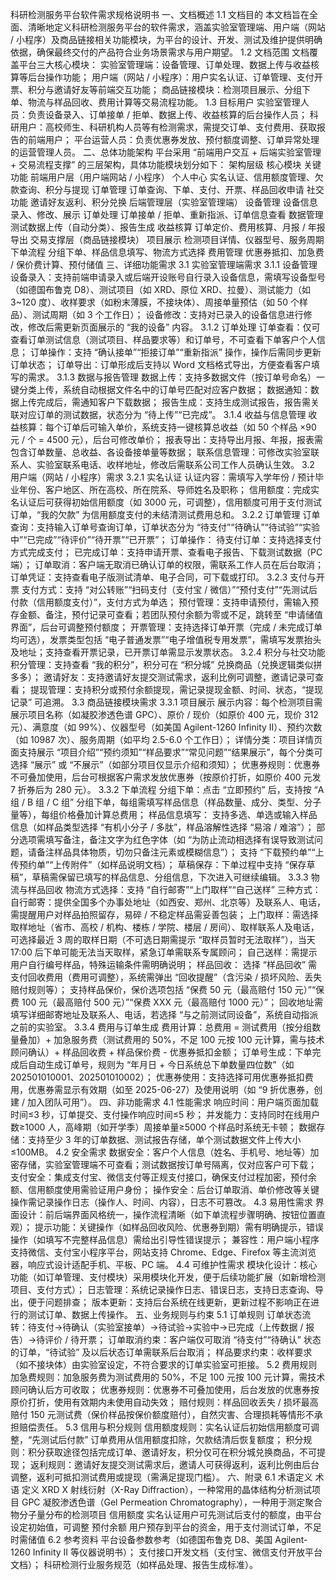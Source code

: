 科研检测服务平台软件需求规格说明书
一、文档概述
1.1 文档目的
本文档旨在全面、清晰地定义科研检测服务平台的软件需求，涵盖实验室管理端、用户端（网站 / 小程序）及商品链接相关功能模块，为平台的设计、开发、测试及维护提供明确依据，确保最终交付的产品符合业务场景需求与用户期望。
1.2 文档范围
文档覆盖平台三大核心模块：
实验室管理端：设备管理、订单处理、数据上传与收益核算等后台操作功能；
用户端（网站 / 小程序）：用户实名认证、订单管理、支付开票、积分与邀请好友等前端交互功能；
商品链接模块：检测项目展示、分组下单、物流与样品回收、费用计算等交易流程功能。
1.3 目标用户
实验室管理人员：负责设备录入、订单接单 / 拒单、数据上传、收益核算的后台操作人员；
科研用户：高校师生、科研机构人员等有检测需求，需提交订单、支付费用、获取报告的前端用户；
平台运营人员：负责优惠券发放、预付额度调整、订单异常处理的运营管理人员。
二、总体功能架构
平台采用 “前端用户交互 + 后端实验室管理 + 交易流程支撑” 的三层架构，具体功能模块划分如下：
架构层级	核心模块	关键功能
前端用户层（用户端网站 / 小程序）	个人中心	实名认证、信用额度管理、欠款查询、积分与提现
订单管理	订单查询、下单、支付、开票、样品回收申请
社交功能	邀请好友返利、积分兑换
后端管理层（实验室管理端）	设备管理	设备信息录入、修改、展示
订单处理	订单接单 / 拒单、重新指派、订单信息查看
数据管理	测试数据上传（自动分类）、报告生成
收益核算	订单定价、费用核算、月报 / 年报导出
交易支撑层（商品链接模块）	项目展示	检测项目详情、仪器型号、服务周期
下单流程	分组下单、样品信息填写、物流方式选择
费用管理	优惠券抵扣、加急费 / 保价费计算、预付储值
三、详细功能需求
3.1 实验室管理端需求
3.1.1 设备管理
设备录入：支持前端申请录入或后端开设账号自行录入设备信息，需填写设备型号（如德国布鲁克 D8）、测试项目（如 XRD、原位 XRD、拉曼）、测试能力（如 3~120 度）、收样要求（如粉末薄膜，不接块体）、周接单量预估（如 50 个样品）、测试周期（如 3 个工作日）；
设备修改：支持对已录入的设备信息进行修改，修改后需更新页面展示的 “我的设备” 内容。
3.1.2 订单处理
订单查看：仅可查看订单测试信息（测试项目、样品要求等）和订单号，不可查看下单客户个人信息；
订单操作：支持 “确认接单”“拒接订单”“重新指派” 操作，操作后需同步更新订单状态；
订单导出：订单形成后支持以 Word 文档格式导出，方便查看客户填写的需求。
3.1.3 数据与报告管理
数据上传：支持多数据文件（按订单号命名）一键分类上传，系统自动根据文件名中的订单号匹配对应客户数据；
数据通知：数据上传完成后，需通知客户下载数据；
报告生成：支持生成测试报告，报告需关联对应订单的测试数据，状态分为 “待上传”“已完成”。
3.1.4 收益与信息管理
收益核算：每个订单后可输入单价，系统支持一键核算总收益（如 50 个样品 ×90 元 / 个 = 4500 元），后台可修改单价；
报表导出：支持导出月报、年报，报表需包含订单数量、总收益、各设备接单量等数据；
联系信息管理：可修改实验室联系人、实验室联系电话、收样地址，修改后需联系公司工作人员确认生效。
3.2 用户端（网站 / 小程序）需求
3.2.1 实名认证
认证内容：需填写入学年份 / 预计毕业年份、客户地区、所在高校、所在院系、导师姓名及职称；
信用额度：完成实名认证后可获得初始信用额度（如 3000 元，可调整），信用额度可用于支付测试订单，“我的欠款” 为信用额度支付的未结清测试费用总和。
3.2.2 订单管理
订单查询：支持输入订单号查询订单，订单状态分为 “待支付”“待确认”“待试验”“实验中”“已完成”“待评价”“待开票”“已开票”；
订单操作：
待支付订单：支持选择支付方式完成支付；
已完成订单：支持申请开票、查看电子报告、下载测试数据（PC 端）；
订单取消：客户端无取消已确认订单的权限，需联系工作人员在后台取消；
订单凭证：支持查看电子版测试清单、电子合同，可下载或打印。
3.2.3 支付与开票
支付方式：支持 “对公转账”“扫码支付（支付宝 / 微信）”“预付支付”“先测试后付款（信用额度支付）”，支付方式为单选；
预付管理：支持申请预付，需输入预存金额、备注，预付记录可查看；若团队预付余额为零或不足，跳转至 “申请储值界面”，后台可调整预付额度；
开票管理：支持选择订单开票（完成 / 未完成订单均可选），发票类型包括 “电子普通发票”“电子增值税专用发票”，需填写发票抬头及地址；支持查看开票记录，已开票订单需显示发票状态。
3.2.4 积分与社交功能
积分管理：支持查看 “我的积分”，积分可在 “积分城” 兑换商品（兑换逻辑类似拼多多）；
邀请好友：支持邀请好友提交测试需求，返利比例可调整，邀请记录可查看；
提现管理：支持积分或预付余额提现，需记录提现金额、时间、状态，“提现记录” 可追溯。
3.3 商品链接模块需求
3.3.1 项目展示
展示内容：每个检测项目需展示项目名称（如凝胶渗透色谱 GPC）、原价 / 现价（如原价 400 元，现价 312 元）、满意度（如 99%）、仪器型号（如美国 Agilent-1260 Infinity II）、预约次数（如 10987 次）、服务周期（如平均 2.5-6.0 个工作日）；
详情分类：项目详情页面支持展示 “项目介绍”“预约须知”“样品要求”“常见问题”“结果展示”，每个分类可选择 “展示” 或 “不展示”（如部分项目仅显示介绍和须知）；
优惠券规则：优惠券不可叠加使用，后台可根据客户需求发放优惠券（按原价打折，如原价 400 元发 7 折券后为 280 元）。
3.3.2 下单流程
分组下单：点击 “立即预约” 后，支持按 “A 组 / B 组 / C 组” 分组下单，每组需填写样品信息（样品数量、成分、类型、分子量等），每组价格叠加计算总费用；
样品信息填写：
支持多选、单选或输入样品信息（如样品类型选择 “有机小分子 / 多肽”，样品溶解性选择 “易溶 / 难溶”）；
部分选项需填写备注，备注文字为红色字体（如 “为防止流动相选择有误导致测试问题，请备注样品具体物质，切勿只备注元素或模糊信息”）；
支持 “下载预约单”“上传预约单”“上传附件”（如样品说明文档）；
草稿保存：下单过程中支持 “保存草稿”，草稿需保留已填写的样品信息、分组信息，下次进入可继续编辑。
3.3.3 物流与样品回收
物流方式选择：支持 “自行邮寄”“上门取样”“自己送样” 三种方式：
自行邮寄：提供全国多个办事处地址（如西安、郑州、北京等）及联系人、电话，需提醒用户对样品拍照留存，易碎 / 不稳定样品需妥善包装；
上门取样：需选择取样地址（省市、高校 / 机构、楼栋 / 学院、楼层 / 房间）、取样联系人及电话，可选择最近 3 周的取样日期（不可选日期需提示 “取样员暂时无法取样”），当天 17:00 后下单可能无法当天取样，紧急订单需联系专属顾问；
自己送样：需提示用户自行编号样品，特殊运输条件需明确说明；
样品回收：
选择 “样品回收” 需支付回收费用（费用可调整），系统需弹出 “回收提醒”（含污染 / 损坏风险、丢失赔付规则等）；
支持样品保价，保价选项包括 “保费 50 元（最高赔付 150 元）”“保费 100 元（最高赔付 500 元）”“保费 XXX 元（最高赔付 1000 元）”；
回收地址需填写详细邮寄地址及联系人、电话，若选择 “与之前测试同设备”，系统自动指派之前的实验室。
3.3.4 费用与订单生成
费用计算：总费用 = 测试费用（按分组数量叠加）+ 加急服务费（测试费用的 50%，不足 100 元按 100 元计算，需与技术顾问确认）+ 样品回收费 + 样品保价费 - 优惠券抵扣金额；
订单号生成：下单完成后自动生成订单号，规则为 “年月日 + 今日系统总下单数量四位数”（如 202501010001、202501010002）；
优惠券使用：支持选择可用优惠券抵扣费用，优惠券需显示有效期（如至 2025-06-27）及使用说明（如 “9 折优惠券，创建 / 加入团队可用”）。
四、非功能需求
4.1 性能需求
响应时间：用户端页面加载时间≤3 秒，订单提交、支付操作响应时间≤5 秒；
并发能力：支持同时在线用户数≥1000 人，高峰期（如开学季）周接单量≥5000 个样品时系统无卡顿；
数据存储：支持至少 3 年的订单数据、测试报告存储，单个测试数据文件上传大小≤100MB。
4.2 安全需求
数据安全：客户个人信息（姓名、手机号、地址等）加密存储，实验室管理端不可查看；测试数据按订单号隔离，仅对应客户可下载；
支付安全：集成支付宝、微信支付等正规支付接口，确保支付过程加密，预付余额、信用额度使用需验证用户身份；
操作安全：后台订单取消、单价修改等关键操作需记录操作日志（操作人、时间、内容），日志不可篡改。
4.3 易用性需求
界面设计：前后端界面风格统一，操作流程清晰（如下单流程步骤明确、按钮位置直观）；
提示功能：关键操作（如样品回收风险、优惠券到期）需有明确提示，错误操作（如填写不完整样品信息）需给出引导性错误提示；
兼容性：用户端小程序支持微信、支付宝小程序平台，网站支持 Chrome、Edge、Firefox 等主流浏览器，响应式设计适配手机、平板、PC 端。
4.4 可维护性需求
模块化设计：核心功能（如订单管理、支付模块）采用模块化开发，便于后续功能扩展（如新增检测项目、支付方式）；
日志管理：系统记录操作日志、错误日志，支持日志查询、导出，便于问题排查；
版本更新：支持后台系统在线更新，更新过程不影响正在进行的测试订单、数据上传操作。
五、业务规则与约束
5.1 订单规则
订单状态流转：待支付→待确认（实验室接单）→待试验→实验中→已完成（上传数据 / 报告）→待评价 / 待开票；
订单取消约束：客户端仅可取消 “待支付”“待确认” 状态的订单，“待试验” 及以后状态订单需联系后台取消；
样品要求约束：收样要求（如不接块体）由实验室设定，不符合要求的订单实验室可拒接。
5.2 费用规则
加急费规则：加急服务费为测试费用的 50%，不足 100 元按 100 元计算，需技术顾问确认后方可收取；
优惠券规则：优惠券不可叠加使用，后台发放的优惠券按原价打折，使用有效期内未使用自动失效；
赔付规则：样品回收丢失 / 损坏最高赔付 150 元测试费（保价样品按保价额度赔付），自然灾害、合理损耗等情形不承担赔偿责任。
5.3 信用与积分规则
信用额度规则：实名认证后初始信用额度可调整，“先测试后付款” 订单费用从信用额度扣除，欠款结清后恢复额度；
积分规则：积分获取途径包括完成订单、邀请好友，积分仅可在积分城兑换商品，不可提现；
返利规则：邀请好友提交测试需求后，邀请人可获得返利，返利比例由后台调整，返利可抵扣测试费用或提现（需满足提现门槛）。
六、附录
6.1 术语定义
术语	定义
XRD	X 射线衍射（X-Ray Diffraction），一种常用的晶体结构分析测试项目
GPC	凝胶渗透色谱（Gel Permeation Chromatography），一种用于测定聚合物分子量分布的检测项目
信用额度	实名认证用户可先测试后支付的额度，由平台设定初始值，可调整
预付余额	用户预存到平台的资金，用于支付测试订单，不足时需储值
6.2 参考资料
平台设备参数参考（如德国布鲁克 D8、美国 Agilent-1260 Infinity II 等仪器说明书）；
支付接口开发文档（支付宝、微信支付开放平台文档）；
科研检测行业服务规范（如样品处理、报告生成标准）。